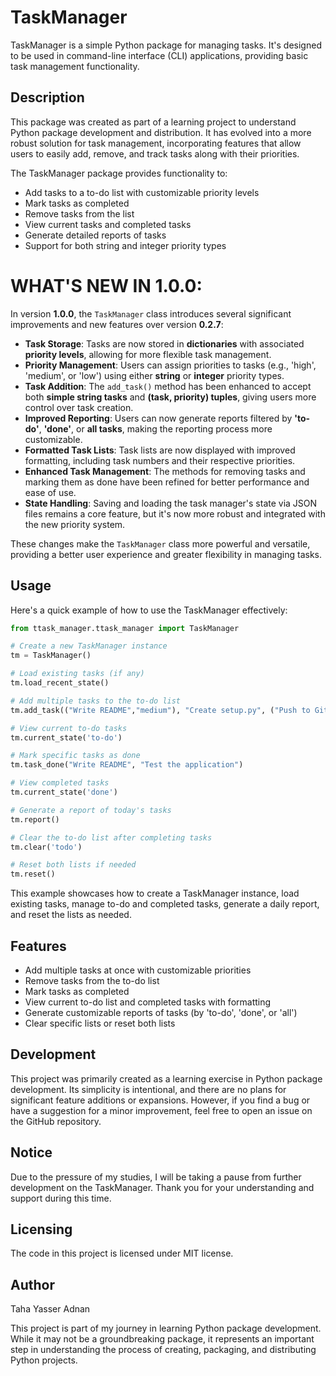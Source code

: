 # TaskManager

TaskManager is a simple Python package for managing tasks. It's designed to be used in command-line interface (CLI) applications, providing basic task management functionality.

## Description

This package was created as part of a learning project to understand Python package development and distribution. It has evolved into a more robust solution for task management, incorporating features that allow users to easily add, remove, and track tasks along with their priorities.

The TaskManager package provides functionality to:
- Add tasks to a to-do list with customizable priority levels
- Mark tasks as completed
- Remove tasks from the list
- View current tasks and completed tasks
- Generate detailed reports of tasks
- Support for both string and integer priority types

# WHAT'S NEW IN 1.0.0:

In version **1.0.0**, the `TaskManager` class introduces several significant improvements and new features over version **0.2.7**:

- **Task Storage**: Tasks are now stored in **dictionaries** with associated **priority levels**, allowing for more flexible task management.
- **Priority Management**: Users can assign priorities to tasks (e.g., 'high', 'medium', or 'low') using either **string** or **integer** priority types.
- **Task Addition**: The `add_task()` method has been enhanced to accept both **simple string tasks** and **(task, priority) tuples**, giving users more control over task creation.
- **Improved Reporting**: Users can now generate reports filtered by **'to-do'**, **'done'**, or **all tasks**, making the reporting process more customizable.
- **Formatted Task Lists**: Task lists are now displayed with improved formatting, including task numbers and their respective priorities.
- **Enhanced Task Management**: The methods for removing tasks and marking them as done have been refined for better performance and ease of use.
- **State Handling**: Saving and loading the task manager's state via JSON files remains a core feature, but it's now more robust and integrated with the new priority system.

These changes make the `TaskManager` class more powerful and versatile, providing a better user experience and greater flexibility in managing tasks.

## Usage

Here's a quick example of how to use the TaskManager effectively:

```python
from ttask_manager.ttask_manager import TaskManager

# Create a new TaskManager instance
tm = TaskManager()

# Load existing tasks (if any)
tm.load_recent_state()

# Add multiple tasks to the to-do list
tm.add_task(("Write README","medium"), "Create setup.py", ("Push to GitHub","high"), "Test the application")

# View current to-do tasks
tm.current_state('to-do')

# Mark specific tasks as done
tm.task_done("Write README", "Test the application")

# View completed tasks
tm.current_state('done')

# Generate a report of today's tasks
tm.report()

# Clear the to-do list after completing tasks
tm.clear('todo')

# Reset both lists if needed
tm.reset()
```

This example showcases how to create a TaskManager instance, load existing tasks, manage to-do and completed tasks, generate a daily report, and reset the lists as needed.

## Features
- Add multiple tasks at once with customizable priorities
- Remove tasks from the to-do list
- Mark tasks as completed
- View current to-do list and completed tasks with formatting
- Generate customizable reports of tasks (by 'to-do', 'done', or 'all')
- Clear specific lists or reset both lists

## Development
This project was primarily created as a learning exercise in Python package development. Its simplicity is intentional, and there are no plans for significant feature additions or expansions. However, if you find a bug or have a suggestion for a minor improvement, feel free to open an issue on the GitHub repository.

## Notice

Due to the pressure of my studies, I will be taking a pause from further development on the TaskManager. Thank you for your understanding and support during this time.

## Licensing

The code in this project is licensed under MIT license.

## Author

Taha Yasser Adnan

This project is part of my journey in learning Python package development. While it may not be a groundbreaking package, it represents an important step in understanding the process of creating, packaging, and distributing Python projects.

